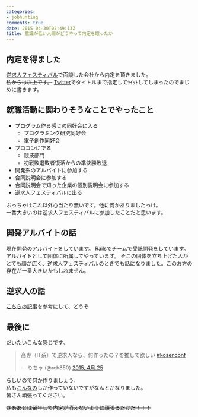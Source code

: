 ```yaml
---
categories:
- jobhunting
comments: true
date: 2015-04-30T07:49:13Z
title: 意識が低い人間がどうやって内定を取ったか
---
```


## 内定を得ました

[逆求人フェスティバル](/blog/2015/03/30/student-hunting-report/)で面談した会社から内定を頂きました。  
~~私からは以上です。~~ [Twitter](https://twitter.com/virusVer001/status/573792496666304512)でタイトルまで指定してﾂｲｯﾄしてしまったのでまじめに書きます。  

<!--more-->

## 就職活動に関わりそうなことでやったこと ##

* プログラム作る感じの同好会に入る
	+ プログラミング研究同好会
	+ 電子創作同好会
* プロコンにでる
	+ 競技部門
	+ 初戦敗退敗者復活からの準決勝敗退
* 開発系のアルバイトに参加する
* 合同説明会に参加する
* 合同説明会で知った企業の個別説明会に参加する
* 逆求人フェスティバルに出る

ぶっちゃけこれ以外心当たり無いです。他に何かありましたっけ。  
一番大きいのは逆求人フェスティバルに参加したことだと思います。  

## 開発アルバイトの話

現在開発のアルバイトをしています。
Railsでチームで受託開発をしています。
アルバイトとして団体に所属してやっています。
そこの団体を立ち上げた人がとても顔が広く、逆求人フェスティバルのときでも話になりました。このお方の存在が一番大きいかもしれません。

## 逆求人の話

[こちらの記事](/blog/2015/03/30/student-hunting-report/)を参考にして、どうぞ

## 最後に

だいたいこんな感じです。

<blockquote class="twitter-tweet" lang="ja"><p lang="ja" dir="ltr">高専（IT系）で逆求人なら、何作ったの？を推して欲しい <a href="https://twitter.com/hashtag/kosenconf?src=hash">#kosenconf</a></p>&mdash; りちゃ (@rch850) <a href="https://twitter.com/rch850/status/591875472574648320">2015, 4月 25</a></blockquote>
<script async src="//platform.twitter.com/widgets.js" charset="utf-8"></script>

らしいので何か作りましょう。  
私も[こんなの](https://github.com/virusbb001/)しか作っていないですがなんとかなりました。  
皆さん頑張ってください。  

~~さああとは留年して内定が消えないように頑張るだけだ！！！~~
